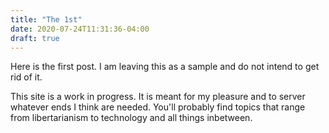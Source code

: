 ```yaml
---
title: "The 1st"
date: 2020-07-24T11:31:36-04:00
draft: true
---
```


Here is the first post. I am leaving this as a sample and do not intend to get rid of it. 

This site is a work in progress. It is meant for my pleasure and to server whatever ends I think are needed. You'll probably find topics that range from libertarianism to technology and all things inbetween. 

